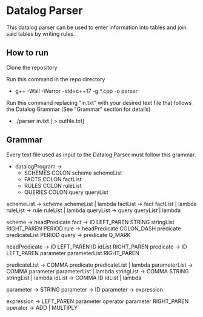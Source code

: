 # Datalog Parser

This datalog parser can be used to enter information into tables and join said tables by writing rules.

## How to run ##

Clone the repository

Run this command in the repo directory
* g++ -Wall -Werror -std=c++17 -g \*.cpp -o parser

Run this command replacing "in.txt" with your desired text file that follows the Datalog Grammar (See "Grammar" section for details)
* ./parser in.txt [ > outfile.txt]


## Grammar ##

Every text file used as input to the Datalog Parser must follow this grammar.

* datalogProgram	-> 	
	* SCHEMES COLON scheme schemeList	
	* FACTS COLON factList 
	* RULES COLON ruleList 
	* QUERIES COLON query queryList

schemeList	->	scheme schemeList | lambda
factList	->	fact factList | lambda
ruleList	->	rule ruleList | lambda
queryList	->	query queryList | lambda

scheme   	-> 	headPredicate
fact    	->	ID LEFT_PAREN STRING stringList RIGHT_PAREN PERIOD
rule    	->	headPredicate COLON_DASH predicate predicateList PERIOD
query	        ->      predicate Q_MARK

headPredicate	->	ID LEFT_PAREN ID idList RIGHT_PAREN
predicate	->	ID LEFT_PAREN parameter parameterList RIGHT_PAREN

predicateList	->	COMMA predicate predicateList | lambda
parameterList	-> 	COMMA parameter parameterList | lambda
stringList	-> 	COMMA STRING stringList | lambda
idList  	-> 	COMMA ID idList | lambda

parameter	->	STRING
parameter	->	ID
parameter	->	expression

expression	-> 	LEFT_PAREN parameter operator parameter RIGHT_PAREN
operator	->	ADD | MULTIPLY

